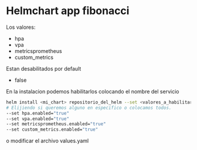 # Helmchart app fibonacci

Los valores:

- hpa
- vpa
- metricsprometheus
- custom_metrics

Estan desabilitados por default

- false

En la instalacion podemos habilitarlos colocando el nombre del servicio

~~~sh
helm install <mi_chart> repositorio_del_helm --set <valores_a_habilitar>
# Elijiendo si queremos alguno en especifico o colocamos todos.
--set hpa.enabled="true"
--set vpa.enabled="true"
--set metricsprometheus.enabled="true"
--set custom_metrics.enabled="true"
~~~

o modificar el archivo values.yaml
